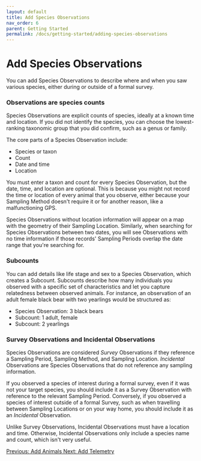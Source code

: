 ```yaml
---
layout: default
title: Add Species Observations
nav_order: 6
parent: Getting Started
permalink: /docs/getting-started/adding-species-observations
---
```


# Add Species Observations

You can add Species Observations to describe where and when you saw various species, either during or outside of a formal survey.

### Observations are species counts

Species Observations are explicit counts of species, ideally at a known time and location. If you did not identify the species, you can choose the lowest-ranking taxonomic group that you did confirm, such as a genus or family.

The core parts of a Species Observation include:

- Species or taxon
- Count
- Date and time
- Location

You must enter a taxon and count for every Species Observation, but the date, time, and location are optional. This is because you might not record the time or location of every animal that you observe, either because your Sampling Method doesn't require it or for another reason, like a malfunctioning GPS.

Species Observations without location information will appear on a map with the geometry of their Sampling Location. Similarly, when searching for Species Observations between two dates, you will see Observations with no time information if those records' Sampling Periods overlap the date range that you're searching for.

### Subcounts

You can add details like life stage and sex to a Species Observation, which creates a Subcount. Subcounts describe how many individuals you observed with a specific set of characteristics and let you capture relatedness between observed animals. For instance, an observation of an adult female black bear with two yearlings would be structured as:

- Species Observation: 3 black bears
- Subcount: 1 adult, female
- Subcount: 2 yearlings

### Survey Observations and Incidental Observations

Species Observations are considered _Survey_ Observations if they reference a Sampling Period, Sampling Method, and Sampling Location.
_Incidental_ Observations are Species Observations that do not reference any sampling information.

If you observed a species of interest during a formal survey, even if it was not your target species, you should include it as a Survey Observation with reference to the relevant Sampling Period. Conversely, if you observed a species of interest outside of a formal Survey, such as when travelling between Sampling Locations or on your way home, you should include it as an _Incidental_ Observation.

Unlike Survey Observations, Incidental Observations must have a location and time. Otherwise, Incidental Observations only include a species name and count, which isn't very useful.

<a class="float-left" href="/docs/getting-started/add-animals">
Previous: Add Animals
</a>
<a class="float-right" href="/docs/getting-started/add-telemetry">
Next: Add Telemetry
</a>

